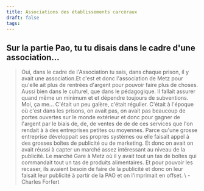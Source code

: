 ```yaml
---
title: Associations des établissements carcéraux
draft: false
tags:
---
```

## Sur la partie Pao, tu tu disais dans le cadre d'une association...
> Oui, dans le cadre de l'Association tu sais, dans chaque prison, il y avait une association.Et c'est et donc l'association de Metz pour qu'elle ait plus de rentrées d'argent pour pouvoir faire plus de choses. Aussi bien dans le culturel, que dans le pédagogique. Il fallait assurer quand même un minimum et et dépendre toujours de subventions. Moi, ça me...
> C'était un peu galère, c'était régulier. C'était à l'époque où c'est dans les prisons, on avait pas, on avait pas beaucoup de portes ouvertes sur le monde extérieur et donc pour gagner de l'argent par le biais de, de, de ventes de de de ces services que l'on rendait à à des entreprises petites ou moyennes. Parce qu'une grosse entreprise développait ses propres systèmes ou elle faisait appel à des grosses boîtes de publicité ou de marketing. Et donc on avait on avait réussi à capter un marché assez intéressant au niveau de la publicité. Le marché Gare à Metz où il y avait tout un tas de boîtes qui commandait tout un tas de produits alimentaires. Et pour pouvoir les recaser, ils avaient besoin de faire de la publicité et donc on leur faisait leur publicité à partir de la PAO et on l'imprimait en offset.
\ - Charles Forfert

